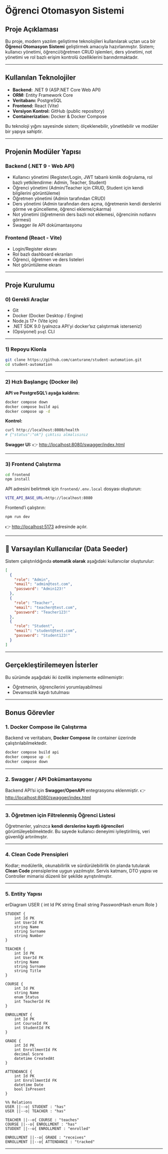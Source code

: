 
#  Öğrenci Otomasyon Sistemi

##  Proje Açıklaması

Bu proje, modern yazılım geliştirme teknolojileri kullanılarak uçtan uca bir **Öğrenci Otomasyon Sistemi** geliştirmek amacıyla hazırlanmıştır.
Sistem; kullanıcı yönetimi, öğrenci/öğretmen CRUD işlemleri, ders yönetimi, not yönetimi ve rol bazlı erişim kontrolü özelliklerini barındırmaktadır.

---

##  Kullanılan Teknolojiler

* **Backend:** .NET 9 (ASP.NET Core Web API)
* **ORM:** Entity Framework Core
* **Veritabanı:** PostgreSQL
* **Frontend:** React (Vite)
* **Versiyon Kontrol:** GitHub (public repository)
* **Containerization:** Docker & Docker Compose

Bu teknoloji yığını sayesinde sistem; ölçeklenebilir, yönetilebilir ve modüler bir yapıya sahiptir.

---

##  Projenin Modüler Yapısı

### Backend (.NET 9 - Web API)

* Kullanıcı yönetimi (Register/Login, JWT tabanlı kimlik doğrulama, rol bazlı yetkilendirme: Admin, Teacher, Student)
* Öğrenci yönetimi (Admin/Teacher için CRUD, Student için kendi bilgilerini görüntüleme)
* Öğretmen yönetimi (Admin tarafından CRUD)
* Ders yönetimi (Admin tarafından ders açma, öğretmenin kendi derslerini görme ve güncelleme, öğrenci ekleme/çıkarma)
* Not yönetimi (öğretmenin ders bazlı not eklemesi, öğrencinin notlarını görmesi)
* Swagger ile API dokümantasyonu

### Frontend (React - Vite)

* Login/Register ekranı
* Rol bazlı dashboard ekranları
* Öğrenci, öğretmen ve ders listeleri
* Not görüntüleme ekranı

---

##  Proje Kurulumu

### 0) Gerekli Araçlar

* Git
* Docker (Docker Desktop / Engine)
* Node.js 17+ (Vite için)
* .NET SDK 9.0 (yalnızca API’yi docker’sız çalıştırmak isterseniz)
* (Opsiyonel) `psql` CLI

---

### 1) Repoyu Klonla

```bash
git clone https://github.com/canturane/student-automation.git
cd student-automation
```

---

### 2) Hızlı Başlangıç (Docker ile)

**API ve PostgreSQL’i ayağa kaldırın:**

```bash
docker compose down
docker compose build api
docker compose up -d
```

**Kontrol:**

```bash
curl http://localhost:8080/health
# {"status":"ok"} çıktısı almalısınız
```

**Swagger UI:**
👉 [http://localhost:8080/swagger/index.html](http://localhost:8080/swagger/index.html)

---

### 3) Frontend Çalıştırma

```bash
cd frontend
npm install
```

API adresini belirtmek için `frontend/.env.local` dosyası oluşturun:

```bash
VITE_API_BASE_URL=http://localhost:8080
```

Frontend’i çalıştırın:

```bash
npm run dev
```

👉 [http://localhost:5173](http://localhost:5173) adresinde açılır.

---

## 🔑 Varsayılan Kullanıcılar (Data Seeder)

Sistem çalıştırıldığında **otomatik olarak** aşağıdaki kullanıcılar oluşturulur:

```json
[
  {
    "role": "Admin",
    "email": "admin@test.com",
    "password": "Admin123!"
  },
  {
    "role": "Teacher",
    "email": "teacher@test.com",
    "password": "Teacher123!"
  },
  {
    "role": "Student",
    "email": "student@test.com",
    "password": "Student123!"
  }
]
```

---

## Gerçekleştirilemeyen İsterler

Bu sürümde aşağıdaki iki özellik implemente edilmemiştir:

* Öğretmenin, öğrencilerini yorumlayabilmesi
* Devamsızlık kaydı tutulması

---

##  Bonus Görevler

### 1. Docker Compose ile Çalıştırma

Backend ve veritabanı, **Docker Compose** ile container üzerinde çalıştırılabilmektedir.

```bash
docker compose build api
docker compose up -d
docker compose down
```

---

### 2. Swagger / API Dokümantasyonu

Backend API’si için **Swagger/OpenAPI** entegrasyonu eklenmiştir.
👉 [http://localhost:8080/swagger/index.html](http://localhost:8080/swagger/index.html)

---

### 3. Öğretmen için Filtrelenmiş Öğrenci Listesi

Öğretmenler, yalnızca **kendi derslerine kayıtlı öğrencileri** görüntüleyebilmektedir.
Bu sayede kullanıcı deneyimi iyileştirilmiş, veri güvenliği artırılmıştır.

---

### 4. Clean Code Prensipleri

Kodlar; modülerlik, okunabilirlik ve sürdürülebilirlik ön planda tutularak **Clean Code** prensiplerine uygun yazılmıştır.
Servis katmanı, DTO yapısı ve Controller mimarisi düzenli bir şekilde ayrıştırılmıştır.

---
### 5. Entity Yapısı

erDiagram
    USER {
        int Id PK
        string Email
        string PasswordHash
        enum Role
    }

    STUDENT {
        int Id PK
        int UserId FK
        string Name
        string Surname
        string Number
    }

    TEACHER {
        int Id PK
        int UserId FK
        string Name
        string Surname
        string Title
    }

    COURSE {
        int Id PK
        string Name
        enum Status
        int TeacherId FK
    }

    ENROLLMENT {
        int Id PK
        int CourseId FK
        int StudentId FK
    }

    GRADE {
        int Id PK
        int EnrollmentId FK
        decimal Score
        datetime CreatedAt
    }

    ATTENDANCE {
        int Id PK
        int EnrollmentId FK
        datetime Date
        bool IsPresent
    }

    %% Relations
    USER ||--o| STUDENT : "has"
    USER ||--o| TEACHER : "has"

    TEACHER ||--o{ COURSE : "teaches"
    COURSE ||--o{ ENROLLMENT : "has"
    STUDENT ||--o{ ENROLLMENT : "enrolled"

    ENROLLMENT ||--o{ GRADE : "receives"
    ENROLLMENT ||--o{ ATTENDANCE : "tracked"

---


